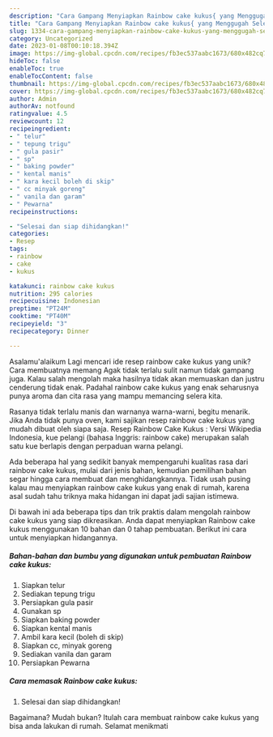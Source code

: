 ```yaml
---
description: "Cara Gampang Menyiapkan Rainbow cake kukus{ yang Menggugah Selera"
title: "Cara Gampang Menyiapkan Rainbow cake kukus{ yang Menggugah Selera"
slug: 1334-cara-gampang-menyiapkan-rainbow-cake-kukus-yang-menggugah-selera
category: Uncategorized
date: 2023-01-08T00:10:18.394Z
image: https://img-global.cpcdn.com/recipes/fb3ec537aabc1673/680x482cq70/rainbow-cake-kukus-foto-resep-utama.jpg
hideToc: false
enableToc: true
enableTocContent: false
thumbnail: https://img-global.cpcdn.com/recipes/fb3ec537aabc1673/680x482cq70/rainbow-cake-kukus-foto-resep-utama.jpg
cover: https://img-global.cpcdn.com/recipes/fb3ec537aabc1673/680x482cq70/rainbow-cake-kukus-foto-resep-utama.jpg
author: Admin
authorAv: notfound
ratingvalue: 4.5
reviewcount: 12
recipeingredient:
- " telur"
- " tepung trigu"
- " gula pasir"
- " sp"
- " baking powder"
- " kental manis"
- " kara kecil boleh di skip"
- " cc minyak goreng"
- " vanila dan garam"
- " Pewarna"
recipeinstructions:

- "Selesai dan siap dihidangkan!"
categories:
- Resep
tags:
- rainbow
- cake
- kukus

katakunci: rainbow cake kukus 
nutrition: 295 calories
recipecuisine: Indonesian
preptime: "PT24M"
cooktime: "PT40M"
recipeyield: "3"
recipecategory: Dinner

---
```



Asalamu'alaikum Lagi mencari ide resep rainbow cake kukus yang unik? Cara membuatnya memang Agak tidak terlalu sulit namun tidak gampang juga. Kalau salah mengolah maka hasilnya tidak akan memuaskan dan justru cenderung tidak enak. Padahal rainbow cake kukus yang enak seharusnya punya aroma dan cita rasa yang mampu memancing selera kita.


Rasanya tidak terlalu manis dan warnanya warna-warni, begitu menarik. Jika Anda tidak punya oven, kami sajikan resep rainbow cake kukus yang mudah dibuat oleh siapa saja. Resep Rainbow Cake Kukus : Versi Wikipedia Indonesia, kue pelangi (bahasa Inggris: rainbow cake) merupakan salah satu kue berlapis dengan perpaduan warna pelangi.

Ada beberapa hal yang sedikit banyak mempengaruhi kualitas rasa dari rainbow cake kukus, mulai dari jenis bahan, kemudian pemilihan bahan segar hingga cara membuat dan menghidangkannya. Tidak usah pusing kalau mau menyiapkan rainbow cake kukus yang enak di rumah, karena asal sudah tahu triknya maka hidangan ini dapat jadi sajian istimewa.


Di bawah ini ada beberapa tips dan trik praktis dalam mengolah rainbow cake kukus yang siap dikreasikan. Anda dapat menyiapkan Rainbow cake kukus menggunakan 10 bahan dan 0 tahap pembuatan. Berikut ini cara untuk menyiapkan hidangannya.

<!--inarticleads1-->

##### Bahan-bahan dan bumbu yang digunakan untuk pembuatan Rainbow cake kukus:

1. Siapkan  telur
1. Sediakan  tepung trigu
1. Persiapkan  gula pasir
1. Gunakan  sp
1. Siapkan  baking powder
1. Siapkan  kental manis
1. Ambil  kara kecil (boleh di skip)
1. Siapkan  cc, minyak goreng
1. Sediakan  vanila dan garam
1. Persiapkan  Pewarna




<!--inarticleads2-->

##### Cara memasak Rainbow cake kukus:


1. Selesai dan siap dihidangkan!



Bagaimana? Mudah bukan? Itulah cara membuat rainbow cake kukus yang bisa anda lakukan di rumah. Selamat menikmati
